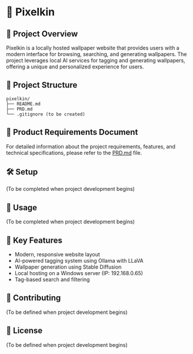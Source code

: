 # 🧬 Pixelkin

## 🌟 Project Overview
Pixelkin is a locally hosted wallpaper website that provides users with a modern interface for browsing, searching, and generating wallpapers. The project leverages local AI services for tagging and generating wallpapers, offering a unique and personalized experience for users.

## 📁 Project Structure
```
pixelkin/
├── README.md
├── PRD.md
└── .gitignore (to be created)
```

## 📄 Product Requirements Document
For detailed information about the project requirements, features, and technical specifications, please refer to the [PRD.md](./PRD.md) file.

## 🛠️ Setup
(To be completed when project development begins)

## 🚀 Usage
(To be completed when project development begins)

## 🔑 Key Features
- Modern, responsive website layout
- AI-powered tagging system using Ollama with LLaVA
- Wallpaper generation using Stable Diffusion
- Local hosting on a Windows server (IP: 192.168.0.65)
- Tag-based search and filtering

## 🤝 Contributing
(To be defined when project development begins)

## 📜 License
(To be defined when project development begins)
